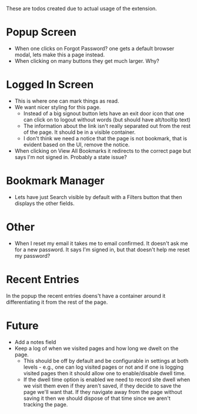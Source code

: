 These are todos created due to actual usage of the extension.

# Popup Screen
- When one clicks on Forgot Password? one gets a default browser modal, lets make this a page instead.
- When clicking on many buttons they get much larger. Why?

# Logged In Screen
- This is where one can mark things as read.
- We want nicer styling for this page.
    - Instead of a big signout button lets have an exit door icon that one can click on to logout without words (but should have alt/tooltip text)
    - The information about the link isn't really separated out from the rest of the page. It should be in a visible container.
    - I don't think we need a notice that the page is not bookmark, that is evident based on the UI, remove the notice.
- When clicking on View All Bookmarks it redirects to the correct page but says I'm not signed in. Probably a state issue?

# Bookmark Manager
- Lets have just Search visible by default with a Filters button that then displays the other fields. 

# Other
- When I reset my email it takes me to email confirmed. It doesn't ask me for a new password. It says I'm signed in, but that doesn't help me reset my password?

# Recent Entries
In the popup the recent entries doens't have a container around it differentiating it from the rest of the page.


# Future
- Add a notes field
- Keep a log of when we visited pages and how long we dwelt on the page.
    - This should be off by default and be configurable in settings at both levels - e.g., one can log visited pages or not and if one is logging visited pages then it should allow one to enable/disable dwell time.
    - If the dwell time option is enabled we need to record site dwell when we visit them even if they aren't saved, if they decide to save the page we'll want that. If they navigate away from the page without saving it then we should dispose of that time since we aren't tracking the page.